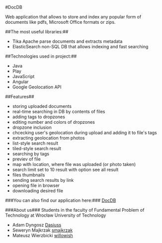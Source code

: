 ﻿#DocDB

Web application that allows to store and index any popular form of documents like pdfs, Microsoft Office formats or zips.

##The most useful libraries:##
- Tika Apache parse documents and extracts metadata
- ElasticSearch non-SQL DB that allows indexing and fast searching

##Technologies used in project:##
- Java
- Play
- JavaScript
- Angular
- Google Geolocation API

##Features##
- storing uploaded documents
- real-time searching in DB by contents of files
- adding tags to dropzones
- editing number and colors of dropzones
- dropzone inclusion
- chcecking user's geolocation during upload and adding it to file's tags
- extracting geolocation from photos
- list-style search result
- tiled-style search result
- searching by tags
- previev of file
- map with location, where file was uploaded (or photo taken)
- search limit set to 10 result with option see all result
- files thumbnails
- sending search results by link
- opening file in browser
- downloading desired file

###You can also find our application here:###
[DocDB](http://docdb.todr.me)

###About us###
Students in the faculty of Fundamental Problem of Technology at Wrocław University of Technology
- Adam Dyngosz [Dasiuss](https://github.com/Dasiuss)
- Seweryn Majkrzak [smajkrzak](https://github.com/smajkrzak)
- Mateusz Wierzbicki [willowish](https://github.com/willowish)